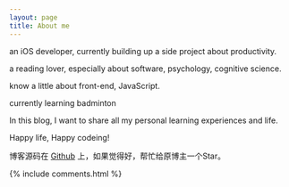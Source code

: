 ```yaml
---
layout: page
title: About me 
---
```


an iOS developer, currently building up a side project about productivity.
<p>
a reading lover, especially about software, psychology, cognitive science.
<p>
know a little about front-end, JavaScript.

<p>
currently learning badminton 

<p>

In this blog, I want to share all my personal learning experiences and life.

<p>

Happy life, Happy codeing!

<p> 

博客源码在 <a target="_blank" href='https://github.com/leopardpan/leopardpan.github.io/'>Github</a> 上，如果觉得好，帮忙给原博主一个Star。

{% include comments.html %}




